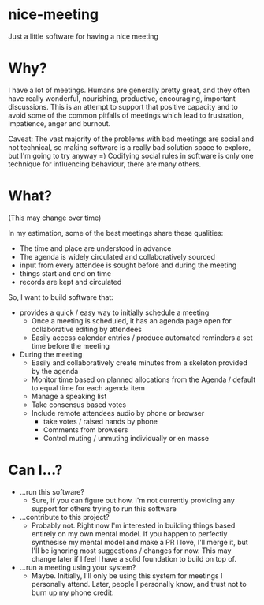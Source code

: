 # nice-meeting
Just a little software for having a nice meeting

# Why?
I have a lot of meetings. Humans are generally pretty great, and they often have really wonderful, nourishing, productive, encouraging, important discussions. This is an attempt to support that positive capacity and to avoid some of the common pitfalls of meetings which lead to frustration, impatience, anger and burnout.

Caveat: The vast majority of the problems with bad meetings are social and not technical, so making software is a really bad solution space to explore, but I'm going to try anyway =) Codifying social rules in software is only one technique for influencing behaviour, there are many others.

# What?
(This may change over time)

In my estimation, some of the best meetings share these qualities:
- The time and place are understood in advance
- The agenda is widely circulated and collaboratively sourced
- input from every attendee is sought before and during the meeting
- things start and end on time
- records are kept and circulated

So, I want to build software that:
- provides a quick / easy way to initially schedule a meeting
  - Once a meeting is scheduled, it has an agenda page open for collaborative editing by attendees
  - Easily access calendar entries / produce automated reminders a set time before the meeting
- During the meeting
  - Easily and collaboratively create minutes from a skeleton provided by the agenda
  - Monitor time based on planned allocations from the Agenda / default to equal time for each agenda item
  - Manage a speaking list
  - Take consensus based votes
  - Include remote attendees audio by phone or browser
    - take votes / raised hands by phone
    - Comments from browsers
    - Control muting / unmuting individually or en masse

# Can I...?
- ...run this software?
  - Sure, if you can figure out how. I'm not currently providing any support for others trying to run this software
- ...contribute to this project?
  - Probably not. Right now I'm interested in building things based entirely on my own mental model. If you happen to perfectly synthesise my mental model and make a PR I love, I'll merge it, but I'll be ignoring most suggestions / changes for now. This may change later if I feel I have a solid foundation to build on top of.
- ...run a meeting using your system?
  - Maybe. Initially, I'll only be using this system for meetings I personally attend. Later, people I personally know, and trust not to burn up my phone credit.
